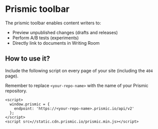 # Prismic toolbar
The prismic toolbar enables content writers to:
 - Preview unpublished changes (drafts and releases)
 - Perform A/B tests (experiments)
 - Directly link to documents in Writing Room

<!-- TODO add screenshots -->

## How to use it?
Include the following script on every page of your site (including the `404` page).

Remember to replace `<your-repo-name>` with the name of your Prismic repository.

```
<script>
  window.prismic = {
    endpoint: 'https://<your-repo-name>.prismic.io/api/v2'
  };
</script>
<script src=//static.cdn.prismic.io/prismic.min.js></script>
```
